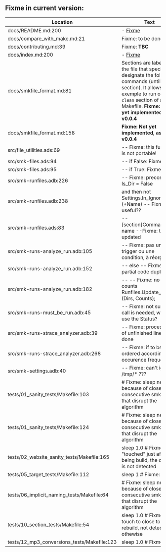 Fixme in current version:
-------------------------

Location | Text
---------|-----
docs/README.md:200|  - [Fixme](fixme.md)
docs/compare_with_make.md:21|Fixme: to be done
docs/contributing.md:39|Fixme: **TBC**
docs/index.md:200|  - [Fixme](fixme.md)
docs/smkfile_format.md:81|Sections are labels in the file that specificaly designate the following commands (until next section). It allows for exemple to run only the `clean` section of a Makefile. **Fixme: Not yet implemented, as of v0.0.4**  
docs/smkfile_format.md:158|   **Fixme: Not yet implemented, as of v0.0.4**
src/file_utilities.ads:69|   -- Fixme: this function is not portable!
src/smk-files.ads:94|   -- if False: Fixme:
src/smk-files.ads:95|   -- if True: Fixme:
src/smk-runfiles.adb:226|            -- Fixme: precond : Is_Dir = False
src/smk-runfiles.adb:238|              and then not Settings.In_Ignore_List (+Name) -- Fixme: useful??
src/smk-runfiles.ads:83|   -- [section]Command:file name --Fixme: to be updated
src/smk-runs-analyze_run.adb:105|               -- Fixme: pas un trigger ou une condition, à réorganiser
src/smk-runs-analyze_run.adb:152|--              else -- Fixme: partial code duplication
src/smk-runs-analyze_run.adb:182|--     -- Fixme: no dir in counts   Runfiles.Update_Counts (Dirs, Counts);
src/smk-runs-must_be_run.adb:45|      -- Fixme: not sure this call is needed, why not use the Status?
src/smk-runs-strace_analyzer.adb:39|   -- Fixme: processing of unfinished line not done
src/smk-runs-strace_analyzer.adb:268|      -- Fixme: if to be ordered according to occurence frequence
src/smk-settings.adb:40|                                              -- Fixme: can't ignore /tmp/* ???
tests/01_sanity_tests/Makefile:103|	# Fixme: sleep needed because of close consecutive smk run that disrupt the algorithm
tests/01_sanity_tests/Makefile:124|	# Fixme: sleep needed because of close consecutive smk run that disrupt the algorithm
tests/02_website_sanity_tests/Makefile:165|	sleep 1.0 # Fixme: if "touched" just after being build, the change is not detected
tests/05_target_tests/Makefile:112|	sleep 1 # Fixme:
tests/06_implicit_naming_tests/Makefile:64|	# Fixme: sleep needed because of close consecutive smk run that disrupt the algorithm
tests/10_section_tests/Makefile:54|	sleep 1.0 # Fixme: touch to close to rebuild, not detected othewise
tests/12_mp3_conversions_tests/Makefile:123|	sleep 1.0 # Fixme:
